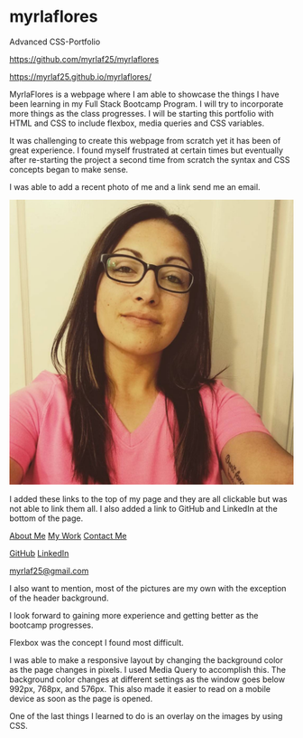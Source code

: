 # myrlaflores

Advanced CSS-Portfolio

https://github.com/myrlaf25/myrlaflores

https://myrlaf25.github.io/myrlaflores/

MyrlaFlores is a webpage where I am able to showcase the things I have been learning in my Full Stack Bootcamp Program. I will try to incorporate more things as the class progresses. I will be starting this portfolio with HTML and CSS to include flexbox, media queries and CSS variables.

It was challenging to create this webpage from scratch yet it has been of great experience. I found myself frustrated at certain times but eventually after re-starting the project a second time from scratch the syntax and CSS concepts began to make sense.

I was able to add a recent photo of me and a link send me an email.

<img id="my-img" src="./assets/photos/meinpink.jpg" alt="photo holder">

I added these links to the top of my page and they are all clickable but was not able to link them all. I also added a link to GitHub and LinkedIn at the bottom of the page.

<a class="#About Me" href="#"> About Me</a>
<a class="#My Work" href="#"> My Work</a>
<a class="#Contact Me" href="#bottom"> Contact Me</a>

<a class="GitHub" href="https://github.com/myrlaf25"> GitHub</a>
<a class="LinkedIn" href="https://www.linkedin.com/in/myrla-flores-756068200/"> LinkedIn </a>

<a href="mailto:myrlaf25@gmail.com">myrlaf25@gmail.com</a>


I also want to mention, most of the pictures are my own with the exception of the header background.

I look forward to gaining more experience and getting better as the bootcamp progresses.

Flexbox was the concept I found most difficult.

I was able to make a responsive layout by changing the background color as the page changes in pixels. I used Media Query to accomplish this. The  background color changes at different settings as the window goes below 992px, 768px, and 576px. This also made it easier to read on a mobile device as soon as the page is opened.

One of the last things I learned to do is an overlay on the images by using CSS. 
